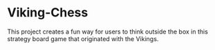 # Viking-Chess
This project creates a fun way for users to think outside the box in this strategy board game that originated with the Vikings.

